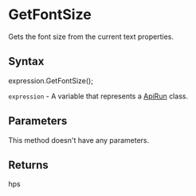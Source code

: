 # GetFontSize

Gets the font size from the current text properties.

## Syntax

expression.GetFontSize();

`expression` - A variable that represents a [ApiRun](../ApiRun.md) class.

## Parameters

This method doesn't have any parameters.

## Returns

hps